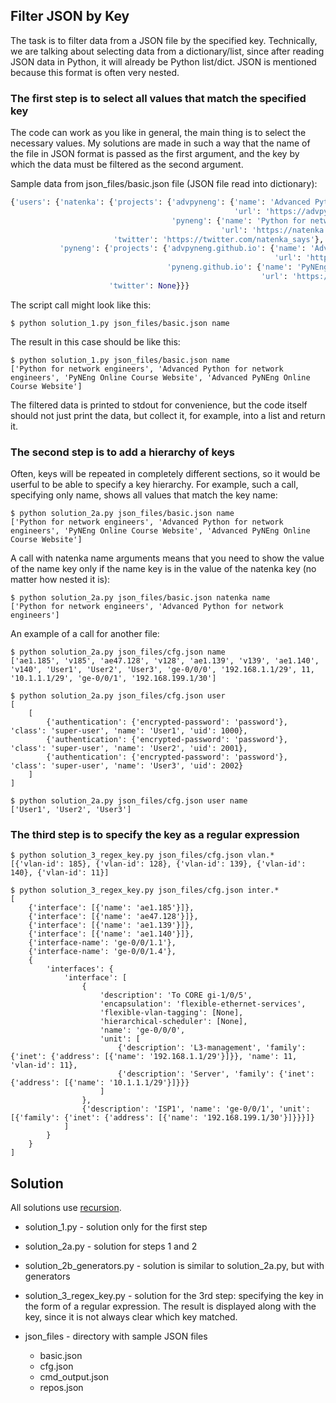 ## Filter JSON by Key

The task is to filter data from a JSON file by the specified key. Technically,
we are talking about selecting data from a dictionary/list, since after reading
JSON data in Python, it will already be Python list/dict. JSON is mentioned
because this format is often very nested.

### The first step is to select all values that match the specified key

The code can work as you like in general, the main thing is to select the necessary
values. My solutions are made in such a way that the name of the file in JSON format
is passed as the first argument, and the key by which the data must be filtered as the second argument.


Sample data from json_files/basic.json file (JSON file read into dictionary):

```python
{'users': {'natenka': {'projects': {'advpyneng': {'name': 'Advanced Python for network engineers',
                                                  'url': 'https://advpyneng.readthedocs.io/ru/latest/'},
                                    'pyneng': {'name': 'Python for network engineers',
                                               'url': 'https://natenka.github.io/pyneng/'}},
                       'twitter': 'https://twitter.com/natenka_says'},
           'pyneng': {'projects': {'advpyneng.github.io': {'name': 'Advanced PyNEng Online Course Website',
                                                           'url': 'https://advpyneng.github.io/'},
                                   'pyneng.github.io': {'name': 'PyNEng Online Course Website',
                                                        'url': 'https://pyneng.github.io/'}},
                      'twitter': None}}}
```

The script call might look like this:

```
$ python solution_1.py json_files/basic.json name
```

The result in this case should be like this:

```
$ python solution_1.py json_files/basic.json name
['Python for network engineers', 'Advanced Python for network engineers', 'PyNEng Online Course Website', 'Advanced PyNEng Online Course Website']
```

The filtered data is printed to stdout for convenience, but the code itself
should not just print the data, but collect it, for example, into a list and return it.

### The second step is to add a hierarchy of keys

Often, keys will be repeated in completely different sections,
so it would be userful to be able to specify a key hierarchy. For example, such a call,
specifying only name, shows all values that match the key name:

```
$ python solution_2a.py json_files/basic.json name
['Python for network engineers', 'Advanced Python for network engineers', 'PyNEng Online Course Website', 'Advanced PyNEng Online Course Website']
```

A call with natenka name arguments means that you need to show the value
of the name key only if the name key is in the value of the natenka key (no matter how nested it is):

```
$ python solution_2a.py json_files/basic.json natenka name
['Python for network engineers', 'Advanced Python for network engineers']
```

An example of a call for another file:

```
$ python solution_2a.py json_files/cfg.json name
['ae1.185', 'v185', 'ae47.128', 'v128', 'ae1.139', 'v139', 'ae1.140', 'v140', 'User1', 'User2', 'User3', 'ge-0/0/0', '192.168.1.1/29', 11, '10.1.1.1/29', 'ge-0/0/1', '192.168.199.1/30']

$ python solution_2a.py json_files/cfg.json user
[
    [
        {'authentication': {'encrypted-password': 'password'}, 'class': 'super-user', 'name': 'User1', 'uid': 1000},
        {'authentication': {'encrypted-password': 'password'}, 'class': 'super-user', 'name': 'User2', 'uid': 2001},
        {'authentication': {'encrypted-password': 'password'}, 'class': 'super-user', 'name': 'User3', 'uid': 2002}
    ]
]

$ python solution_2a.py json_files/cfg.json user name
['User1', 'User2', 'User3']
```

### The third step is to specify the key as a regular expression

```
$ python solution_3_regex_key.py json_files/cfg.json vlan.*
[{'vlan-id': 185}, {'vlan-id': 128}, {'vlan-id': 139}, {'vlan-id': 140}, {'vlan-id': 11}]

$ python solution_3_regex_key.py json_files/cfg.json inter.*
[
    {'interface': [{'name': 'ae1.185'}]},
    {'interface': [{'name': 'ae47.128'}]},
    {'interface': [{'name': 'ae1.139'}]},
    {'interface': [{'name': 'ae1.140'}]},
    {'interface-name': 'ge-0/0/1.1'},
    {'interface-name': 'ge-0/0/1.4'},
    {
        'interfaces': {
            'interface': [
                {
                    'description': 'To CORE gi-1/0/5',
                    'encapsulation': 'flexible-ethernet-services',
                    'flexible-vlan-tagging': [None],
                    'hierarchical-scheduler': [None],
                    'name': 'ge-0/0/0',
                    'unit': [
                        {'description': 'L3-management', 'family': {'inet': {'address': [{'name': '192.168.1.1/29'}]}}, 'name': 11, 'vlan-id': 11},
                        {'description': 'Server', 'family': {'inet': {'address': [{'name': '10.1.1.1/29'}]}}}
                    ]
                },
                {'description': 'ISP1', 'name': 'ge-0/0/1', 'unit': [{'family': {'inet': {'address': [{'name': '192.168.199.1/30'}]}}}]}
            ]
        }
    }
]

```

## Solution

All solutions use [recursion](https://runestone.academy/runestone/books/published/pythonds/Recursion/toctree.html).

* solution_1.py - solution only for the first step
* solution_2a.py - solution for steps 1 and 2
* solution_2b_generators.py - solution is similar to solution_2a.py, but with generators
* solution_3_regex_key.py - solution for the 3rd step: specifying the key
  in the form of a regular expression. The result is displayed along with the key,
  since it is not always clear which key matched.
* json_files - directory with sample JSON files

  * basic.json
  * cfg.json
  * cmd_output.json
  * repos.json
